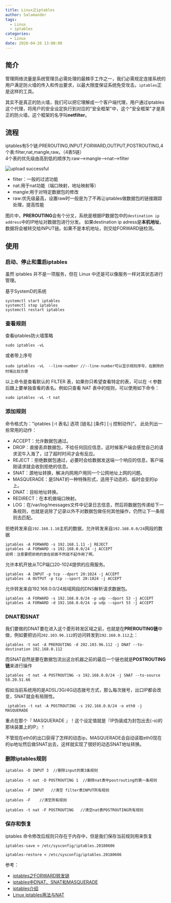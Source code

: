```yaml
---
title: Linux之iptables
author: Salamander
tags:
  - Linux
  - iptables
categories:
  - Linux
date: 2020-04-26 13:00:00
---
```

## 简介
管理网络流量是系统管理员必需处理的最棘手工作之一，我们必需规定连接系统的用户满足防火墙的传入和传出要求，以最大限度保证系统免受攻击。`iptables`正是这样的工具。

其实不是真正的防火墙，我们可以把它理解成一个客户端代理，用户通过iptables这个代理，将用户的安全设定执行到对应的"安全框架"中，这个"安全框架"才是真正的防火墙，这个框架的名字叫**netfilter**。


<!-- more -->

## 流程
iptables有5个链:PREROUTING,INPUT,FORWARD,OUTPUT,POSTROUTING,4个表:filter,nat,mangle,raw。（4表5链）  
4个表的优先级由高到低的顺序为:raw-->mangle-->nat-->filter  


![upload successful](/images/iptables_process.png)

* filter：一般的过滤功能
* nat:用于nat功能（端口映射，地址映射等）
* mangle:用于对特定数据包的修改
* raw:优先级最高，设置raw时一般是为了不再让iptables做数据包的链接跟踪处理，提高性能

图片中，**PREROUTING**会有个分叉，系统是根据IP数据包中的`destination ip address`中的IP地址对数据包进行分发。
如果destination ip adress是**本机地址**，数据将会被转交给INPUT链。如果不是本机地址，则交给FORWARD链检测。


## 使用

### 启动、停止和重启iptables

虽然 iptables 并不是一项服务，但在 Linux 中还是可以像服务一样对其状态进行管理。

基于SystemD的系统
```
systemctl start iptables
systemctl stop iptables
systemctl restart iptables
```


### 查看规则
查看iptables防火墙策略
```
sudo iptables -vL 
```
或者带上序号
```
sudo iptables -vL  --line-number //--line-number可以显示规则序号，在删除的时候比较方便 
```
以上命令是查看默认的 FILTER 表，如果你只希望查看特定的表，可以在 -t 参数后跟上要单独查看的表名。例如只查看 NAT 表中的规则，可以使用如下命令：
```
sudo iptables -vL -t nat
```


### 添加规则
命令格式为："iptables [-t 表名] 选项 [链名] [条件] [-j 控制动作]"。
此处列出一些常用的动作：  
* ACCEPT：允许数据包通过。
* DROP：直接丢弃数据包，不给任何回应信息，这时候客户端会感觉自己的请求泥牛入海了，过了超时时间才会有反应。
* REJECT：拒绝数据包通过，必要时会给数据发送端一个响应的信息，客户端刚请求就会收到拒绝的信息。
* SNAT：源地址转换，解决内网用户用同一个公网地址上网的问题。
* MASQUERADE：是SNAT的一种特殊形式，适用于动态的、临时会变的ip上。
* DNAT：目标地址转换。
* REDIRECT：在本机做端口映射。
* LOG：在/var/log/messages文件中记录日志信息，然后将数据包传递给下一条规则，也就是说除了记录以外不对数据包做任何其他操作，仍然让下一条规则去匹配。


拒绝转发来自`192.168.1.10`主机的数据，允许转发来自`192.168.0.0/24`网段的数据
```
iptables -A FORWARD -s 192.168.1.11 -j REJECT 
iptables -A FORWARD -s 192.168.0.0/24 -j ACCEPT
说明：注意要把拒绝的放在前面不然就不起作用了啊。
```
允许本机开放从TCP端口20-1024提供的应用服务。
```
iptables -A INPUT -p tcp --dport 20:1024 -j ACCEPT 
iptables -A OUTPUT -p tcp --sport 20:1024 -j ACCEPT
```
允许转发来自192.168.0.0/24局域网段的DNS解析请求数据包。
```
iptables -A FORWARD -s 192.168.0.0/24 -p udp --dport 53 -j ACCEPT 
iptables -A FORWARD -d 192.168.0.0/24 -p udp --sport 53 -j ACCEPT
```
### DNAT和SNAT

我们要做的DNAT要在进入这个菱形转发区域之前，也就是在**PREROUTING链**中做，例如要把访问`202.103.96.112`的访问转发到`192.168.0.112`上：
```
iptables -t nat -A PREROUTING -d 202.103.96.112 -j DNAT --to-destination 192.168.0.112
```
而SNAT自然是要在数据包流出这台机器之前的最后一个链也就是**POSTROUTING链**来进行操作
```
iptables -t nat -A POSTROUTING -s 192.168.0.0/24 -j SNAT --to-source 58.20.51.66
```
假如当前系统用的是ADSL/3G/4G动态拨号方式，那么每次拨号，出口IP都会改变，SNAT就会有局限性。
```
 iptables -t nat -A POSTROUTING -s 192.168.0.0/24 -o eth0 -j MASQUERADE
```
重点在那个『 MASQUERADE 』！这个设定值就是『IP伪装成为封包出去(-o)的那块装置上的IP』！

不管现在eth0的出口获得了怎样的动态ip，MASQUERADE会自动读取eth0现在的ip地址然后做SNAT出去，这样就实现了很好的动态SNAT地址转换。




### 删除iptables规则
```
iptables -D INPUT 3  //删除input的第3条规则  
  
iptables -t nat -D POSTROUTING 1  //删除nat表中postrouting的第一条规则  
  
iptables -F INPUT   //清空 filter表INPUT所有规则  

iptables -F    //清空所有规则  

iptables -t nat -F POSTROUTING   //清空nat表POSTROUTING所有规则  

```

### 保存和恢复
iptables 命令修改后规则只存在于内存中，但是我们保存当前规则用来恢复
```
iptables-save > /etc/sysconfig/iptables.20180606

iptables-restore < /etc/sysconfig/iptables.20180606
```







参考：
* [iptables之FORWARD转发链](https://blog.51cto.com/linuxcgi/1965296)
* [iptables中DNAT、SNAT和MASQUERADE](https://www.cnblogs.com/liuhongru/p/11422460.html)
* [iptables介绍](https://www.jianshu.com/p/196e57a99a9a)
* [Linux iptables用法与NAT](https://www.cnblogs.com/whych/p/9147900.html)